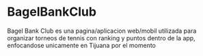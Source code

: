 # BagelBankClub
Bagel Bank Club es una pagina/aplicacion web/mobil utilizada para organizar torneos de tennis con ranking y puntos dentro de la app, enfocandose unicamente en Tijuana por el momento
